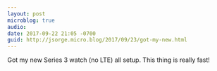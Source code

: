 ```yaml
---
layout: post
microblog: true
audio: 
date: 2017-09-22 21:05 -0700
guid: http://jsorge.micro.blog/2017/09/23/got-my-new.html
---
```

Got my new Series 3 watch (no LTE) all setup. This thing is really fast!
